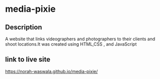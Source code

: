 # media-pixie
## Description
A website that links videographers and photographers to their clients and shoot locations.It was created using HTML,CSS , and JavaScript
## link to live site
https://norah-waswala.github.io/media-pixie/

